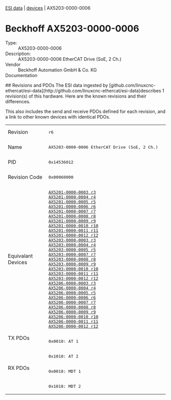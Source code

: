 <div class="nav"><a href="/esi-data">ESI data</a> | <a href="/esi-data/devices">devices</a> | AX5203-0000-0006</div>

#  Beckhoff AX5203-0000-0006

<dl>
  <dt>Type:</dt><dd>AX5203-0000-0006</dd>
  <dt>Description:</dt><dd>AX5203-0000-0006 EtherCAT Drive (SoE, 2 Ch.)</dd>
  <dt>Vendor</dt><dd>Beckhoff Automation GmbH & Co. KG</dd>
  <dt>Documentation</dt><dd><a href=""></a></dd>
</dl>
## Revisions and PDOs
The ESI data ingested by [github.com/linuxcnc-ethercat/esi-data](http://github.com/linuxcnc-ethercat/esi-data)describes 1 revision(s) of this hardware.  Here are the known revisions and their differences.

This also includes the send and receive PDOs defined for each revision, and a link to other known devices with identical PDOs.

<table>
<tr >
<td class="first">Revision</td>
<td ><pre>r6</pre></td>
</tr>
<tr >
<td class="first">Name</td>
<td ><pre>AX5203-0000-0006 EtherCAT Drive (SoE, 2 Ch.)</pre></td>
</tr>
<tr >
<td class="first">PID</td>
<td ><pre>0x14536012</pre></td>
</tr>
<tr >
<td class="first">Revision Code</td>
<td ><pre>0x00060000</pre></td>
</tr>
<tr >
<td class="first">Equivalant Devices</td>
<td ><pre><a href="AX5201-0000-0003">AX5201-0000-0003 r3</a><br/><a href="AX5201-0000-0004">AX5201-0000-0004 r4</a><br/><a href="AX5201-0000-0005">AX5201-0000-0005 r5</a><br/><a href="AX5201-0000-0006">AX5201-0000-0006 r6</a><br/><a href="AX5201-0000-0007">AX5201-0000-0007 r7</a><br/><a href="AX5201-0000-0008">AX5201-0000-0008 r8</a><br/><a href="AX5201-0000-0009">AX5201-0000-0009 r9</a><br/><a href="AX5201-0000-0010">AX5201-0000-0010 r10</a><br/><a href="AX5201-0000-0011">AX5201-0000-0011 r11</a><br/><a href="AX5201-0000-0012">AX5201-0000-0012 r12</a><br/><a href="AX5203-0000-0003">AX5203-0000-0003 r3</a><br/><a href="AX5203-0000-0004">AX5203-0000-0004 r4</a><br/><a href="AX5203-0000-0005">AX5203-0000-0005 r5</a><br/><a href="AX5203-0000-0007">AX5203-0000-0007 r7</a><br/><a href="AX5203-0000-0008">AX5203-0000-0008 r8</a><br/><a href="AX5203-0000-0009">AX5203-0000-0009 r9</a><br/><a href="AX5203-0000-0010">AX5203-0000-0010 r10</a><br/><a href="AX5203-0000-0011">AX5203-0000-0011 r11</a><br/><a href="AX5203-0000-0012">AX5203-0000-0012 r12</a><br/><a href="AX5206-0000-0003">AX5206-0000-0003 r3</a><br/><a href="AX5206-0000-0004">AX5206-0000-0004 r4</a><br/><a href="AX5206-0000-0005">AX5206-0000-0005 r5</a><br/><a href="AX5206-0000-0006">AX5206-0000-0006 r6</a><br/><a href="AX5206-0000-0007">AX5206-0000-0007 r7</a><br/><a href="AX5206-0000-0008">AX5206-0000-0008 r8</a><br/><a href="AX5206-0000-0009">AX5206-0000-0009 r9</a><br/><a href="AX5206-0000-0010">AX5206-0000-0010 r10</a><br/><a href="AX5206-0000-0011">AX5206-0000-0011 r11</a><br/><a href="AX5206-0000-0012">AX5206-0000-0012 r12</a></pre></td>
</tr>
<tr class="txpdo pdosection">
<td class="first" rowspan=2 valign=top>TX PDOs</td>
<td><pre>0x0010: AT 1</pre></td>
<td></td>
</tr>
<tr class="txpdo pdosection">
<td ><pre>0x1010: AT 2</pre></td>
</tr>
<tr class="rxpdo pdosection">
<td class="first" rowspan=2 valign=top>RX PDOs</td>
<td><pre>0x0018: MDT 1</pre></td>
<td></td>
</tr>
<tr class="rxpdo pdosection">
<td ><pre>0x1018: MDT 2</pre></td>
</tr>
</table>
